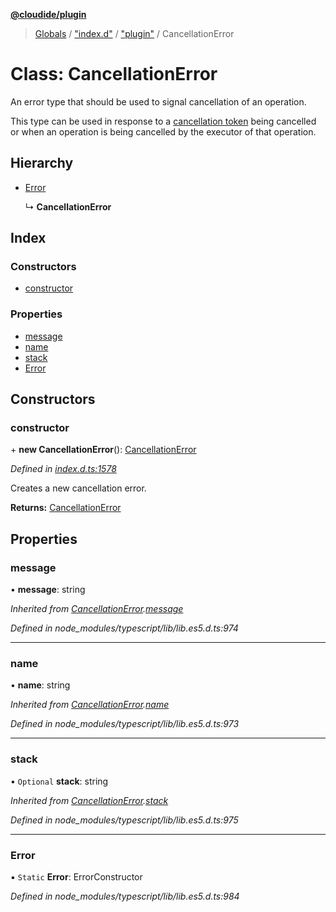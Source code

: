 **[@cloudide/plugin](../README.md)**

> [Globals](../README.md) / ["index.d"](../modules/_index_d_.md) / ["plugin"](../modules/_index_d_._plugin_.md) / CancellationError

# Class: CancellationError

An error type that should be used to signal cancellation of an operation.

This type can be used in response to a [cancellation token](#CancellationToken)
being cancelled or when an operation is being cancelled by the
executor of that operation.

## Hierarchy

* [Error](_index_d_._plugin_.cancellationerror.md#error)

  ↳ **CancellationError**

## Index

### Constructors

* [constructor](_index_d_._plugin_.cancellationerror.md#constructor)

### Properties

* [message](_index_d_._plugin_.cancellationerror.md#message)
* [name](_index_d_._plugin_.cancellationerror.md#name)
* [stack](_index_d_._plugin_.cancellationerror.md#stack)
* [Error](_index_d_._plugin_.cancellationerror.md#error)

## Constructors

### constructor

\+ **new CancellationError**(): [CancellationError](_index_d_._plugin_.cancellationerror.md)

*Defined in [index.d.ts:1578](https://github.com/shuyaqian/cloudide-plugin-api/blob/57a3a2a/index.d.ts#L1578)*

Creates a new cancellation error.

**Returns:** [CancellationError](_index_d_._plugin_.cancellationerror.md)

## Properties

### message

•  **message**: string

*Inherited from [CancellationError](_index_d_._plugin_.cancellationerror.md).[message](_index_d_._plugin_.cancellationerror.md#message)*

*Defined in node_modules/typescript/lib/lib.es5.d.ts:974*

___

### name

•  **name**: string

*Inherited from [CancellationError](_index_d_._plugin_.cancellationerror.md).[name](_index_d_._plugin_.cancellationerror.md#name)*

*Defined in node_modules/typescript/lib/lib.es5.d.ts:973*

___

### stack

• `Optional` **stack**: string

*Inherited from [CancellationError](_index_d_._plugin_.cancellationerror.md).[stack](_index_d_._plugin_.cancellationerror.md#stack)*

*Defined in node_modules/typescript/lib/lib.es5.d.ts:975*

___

### Error

▪ `Static` **Error**: ErrorConstructor

*Defined in node_modules/typescript/lib/lib.es5.d.ts:984*
